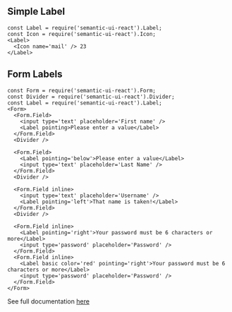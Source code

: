 ## Simple Label

    const Label = require('semantic-ui-react').Label;
    const Icon = require('semantic-ui-react').Icon;
    <Label>
      <Icon name='mail' /> 23
    </Label>

## Form Labels

    const Form = require('semantic-ui-react').Form;
    const Divider = require('semantic-ui-react').Divider;
    const Label = require('semantic-ui-react').Label;
    <Form>
      <Form.Field>
        <input type='text' placeholder='First name' />
        <Label pointing>Please enter a value</Label>
      </Form.Field>
      <Divider />

      <Form.Field>
        <Label pointing='below'>Please enter a value</Label>
        <input type='text' placeholder='Last Name' />
      </Form.Field>
      <Divider />

      <Form.Field inline>
        <input type='text' placeholder='Username' />
        <Label pointing='left'>That name is taken!</Label>
      </Form.Field>
      <Divider />

      <Form.Field inline>
        <Label pointing='right'>Your password must be 6 characters or more</Label>
        <input type='password' placeholder='Password' />
      </Form.Field>
      <Form.Field inline>
        <Label basic color='red' pointing='right'>Your password must be 6 characters or more</Label>
        <input type='password' placeholder='Password' />
      </Form.Field>
    </Form>

See full documentation [here](http://react.semantic-ui.com/elements/label)
